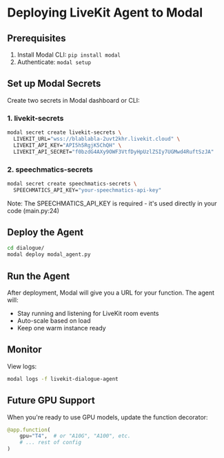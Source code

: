 # Deploying LiveKit Agent to Modal

## Prerequisites
1. Install Modal CLI: `pip install modal`
2. Authenticate: `modal setup`

## Set up Modal Secrets

Create two secrets in Modal dashboard or CLI:

### 1. livekit-secrets
```bash
modal secret create livekit-secrets \
  LIVEKIT_URL="wss://blablabla-2uvt2khr.livekit.cloud" \
  LIVEKIT_API_KEY="API5h5RgjK5ChQH" \
  LIVEKIT_API_SECRET="f0bzdG4AXy9OWF3VtfDyHpUzlZSIy7UGMwd4RuftSzJA"
```

### 2. speechmatics-secrets
```bash
modal secret create speechmatics-secrets \
  SPEECHMATICS_API_KEY="your-speechmatics-api-key"
```

Note: The SPEECHMATICS_API_KEY is required - it's used directly in your code (main.py:24)

## Deploy the Agent

```bash
cd dialogue/
modal deploy modal_agent.py
```

## Run the Agent

After deployment, Modal will give you a URL for your function. The agent will:
- Stay running and listening for LiveKit room events
- Auto-scale based on load
- Keep one warm instance ready

## Monitor

View logs:
```bash
modal logs -f livekit-dialogue-agent
```

## Future GPU Support

When you're ready to use GPU models, update the function decorator:
```python
@app.function(
    gpu="T4",  # or "A10G", "A100", etc.
    # ... rest of config
)
```